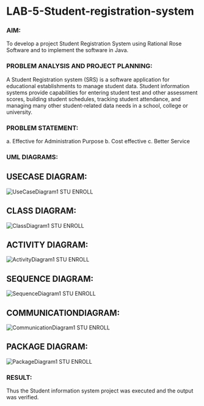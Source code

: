 # LAB-5-Student-registration-system

### AIM:

To develop a project Student Registration System using Rational Rose Software and to
implement the software in Java.

### PROBLEM ANALYSIS AND PROJECT PLANNING:

A Student Registration system (SRS) is a software application for educational
establishments to manage student data. Student information systems provide capabilities for
entering student test and other assessment scores, building student schedules, tracking student
attendance, and managing many other student-related data needs in a school, college or
university.

### PROBLEM STATEMENT:

a. Effective for Administration Purpose
b. Cost effective
c. Better Service

### UML DIAGRAMS:

## USECASE DIAGRAM:

![UseCaseDiagram1 STU ENROLL](https://github.com/22008686/LAB-5-Student-registration-system/assets/118916413/ce65fd3f-70fc-4016-bca7-b3e6be929025)

## CLASS DIAGRAM:

![ClassDiagram1 STU ENROLL](https://github.com/22008686/LAB-5-Student-registration-system/assets/118916413/bbf662b5-2fe1-4079-abab-1c0ceea8f55c)

## ACTIVITY DIAGRAM:

![ActivityDiagram1 STU ENROLL](https://github.com/22008686/LAB-5-Student-registration-system/assets/118916413/98da1e2d-3a4c-433e-a447-1a9a4932585d)

## SEQUENCE DIAGRAM:

![SequenceDiagram1 STU ENROLL](https://github.com/22008686/LAB-5-Student-registration-system/assets/118916413/245ca9de-cd33-4395-94f0-9db0b7cd80b8)

## COMMUNICATIONDIAGRAM:

![CommunicationDiagram1 STU ENROLL](https://github.com/22008686/LAB-5-Student-registration-system/assets/118916413/9b3f6c1d-1240-4287-a5c5-f179876957e8)

## PACKAGE DIAGRAM:

![PackageDiagram1 STU ENROLL](https://github.com/22008686/LAB-5-Student-registration-system/assets/118916413/cec38a45-0ceb-4a14-a2f3-421e43fea09e)

### RESULT:

Thus the Student information system project was executed and the output was
verified.

